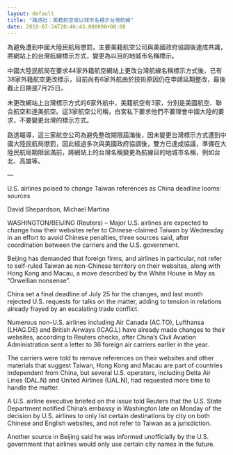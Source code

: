 ```yaml
---
layout: default
title: "路透社：美籍航空或以城市名標示台灣航線"
date: 2018-07-24T20:46:43.000000+08:00
---
```


為避免遭到中國大陸民航局懲罰，主要美籍航空公司與美國政府協調後達成共識，將網站上的台灣航線標示方式，變更為以目的地城市名稱標示。

中國大陸民航局在要求44家外籍航空網站上更改台灣航線名稱標示方式後，已有38家外籍航空更改標示，目前尚有6家外航由於技術原因仍在申請延期整改，最後截止日期是7月25日。

未更改網站上台灣標示方式的6家外航中，美籍航空有3家，分別是美國航空、聯合航空和達美航空。這3家航空公司稱，白宮私下要求他們不要理會中國大陸的要求，不要變更台灣的標示方式。

路透報導，這三家航空公司為避免整改期限屆滿後，因未變更台灣標示方式遭到中國大陸民航局懲罰，因此經過多次與美國政府協調後，雙方已達成協議，準備在大陸民航局期限屆滿前，將網站上的台灣名稱變更為航線目的地城市名稱，例如台北、高雄等。

—

U.S. airlines poised to change Taiwan references as China deadline looms: sources

David Shepardson, Michael Martina

WASHINGTON/BEIJING (Reuters) – Major U.S. airlines are expected to change how their websites refer to Chinese-claimed Taiwan by Wednesday in an effort to avoid Chinese penalties, three sources said, after coordination between the carriers and the U.S. government.

Beijing has demanded that foreign firms, and airlines in particular, not refer to self-ruled Taiwan as non-Chinese territory on their websites, along with Hong Kong and Macau, a move described by the White House in May as “Orwellian nonsense”.

China set a final deadline of July 25 for the changes, and last month rejected U.S. requests for talks on the matter, adding to tension in relations already frayed by an escalating trade conflict.

Numerous non-U.S. airlines including Air Canada (AC.TO), Lufthansa (LHAG.DE) and British Airways (ICAG.L) have already made changes to their websites, according to Reuters checks, after China’s Civil Aviation Administration sent a letter to 36 foreign air carriers earlier in the year.

The carriers were told to remove references on their websites and other materials that suggest Taiwan, Hong Kong and Macau are part of countries independent from China, but several U.S. operators, including Delta Air Lines (DAL.N) and United Airlines (UAL.N), had requested more time to handle the matter.

A U.S. airline executive briefed on the issue told Reuters that the U.S. State Department notified China’s embassy in Washington late on Monday of the decision by U.S. airlines to only list certain destinations by city on both Chinese and English websites, and not refer to Taiwan as a jurisdiction.

Another source in Beijing said he was informed unofficially by the U.S. government that airlines would only use certain city names in the future.

